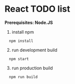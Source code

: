 # React TODO list

**Prerequisites: Node.JS**

1. install npm
```
  npm install
```
2. run development build
```
  npm start
```
3. run production build
```
  npm run build
```
